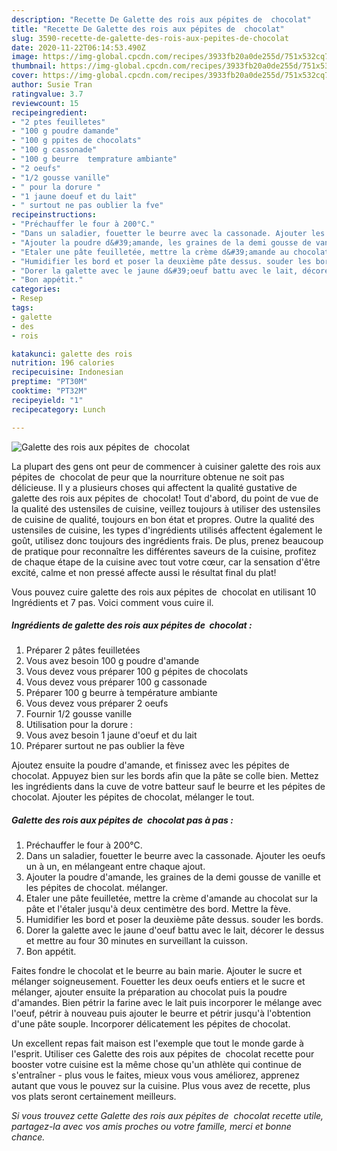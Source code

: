 ```yaml
---
description: "Recette De Galette des rois aux pépites de  chocolat"
title: "Recette De Galette des rois aux pépites de  chocolat"
slug: 3590-recette-de-galette-des-rois-aux-pepites-de-chocolat
date: 2020-11-22T06:14:53.490Z
image: https://img-global.cpcdn.com/recipes/3933fb20a0de255d/751x532cq70/galette-des-rois-aux-pepites-de-chocolat-photo-principale-de-la-recette.jpg
thumbnail: https://img-global.cpcdn.com/recipes/3933fb20a0de255d/751x532cq70/galette-des-rois-aux-pepites-de-chocolat-photo-principale-de-la-recette.jpg
cover: https://img-global.cpcdn.com/recipes/3933fb20a0de255d/751x532cq70/galette-des-rois-aux-pepites-de-chocolat-photo-principale-de-la-recette.jpg
author: Susie Tran
ratingvalue: 3.7
reviewcount: 15
recipeingredient:
- "2 ptes feuilletes"
- "100 g poudre damande"
- "100 g ppites de chocolats"
- "100 g cassonade"
- "100 g beurre  temprature ambiante"
- "2 oeufs"
- "1/2 gousse vanille"
- " pour la dorure "
- "1 jaune doeuf et du lait"
- " surtout ne pas oublier la fve"
recipeinstructions:
- "Préchauffer le four à 200°C."
- "Dans un saladier, fouetter le beurre avec la cassonade. Ajouter les oeufs un à un, en mélangeant entre chaque ajout."
- "Ajouter la poudre d&#39;amande, les graines de la demi gousse de vanille et les pépites de chocolat. mélanger."
- "Etaler une pâte feuilletée, mettre la crème d&#39;amande au chocolat sur la pâte et l&#39;étaler jusqu&#39;à deux centimètre des bord. Mettre la fève."
- "Humidifier les bord et poser la deuxième pâte dessus. souder les bords."
- "Dorer la galette avec le jaune d&#39;oeuf battu avec le lait, décorer le dessus et mettre au four 30 minutes en surveillant la cuisson."
- "Bon appétit."
categories:
- Resep
tags:
- galette
- des
- rois

katakunci: galette des rois 
nutrition: 196 calories
recipecuisine: Indonesian
preptime: "PT30M"
cooktime: "PT32M"
recipeyield: "1"
recipecategory: Lunch

---
```



![Galette des rois aux pépites de  chocolat](https://img-global.cpcdn.com/recipes/3933fb20a0de255d/751x532cq70/galette-des-rois-aux-pepites-de-chocolat-photo-principale-de-la-recette.jpg)

La plupart des gens ont peur de commencer à cuisiner galette des rois aux pépites de  chocolat de peur que la nourriture obtenue ne soit pas délicieuse. Il y a plusieurs choses qui affectent la qualité gustative de galette des rois aux pépites de  chocolat! Tout d'abord, du point de vue de la qualité des ustensiles de cuisine, veillez toujours à utiliser des ustensiles de cuisine de qualité, toujours en bon état et propres. Outre la qualité des ustensiles de cuisine, les types d'ingrédients utilisés affectent également le goût, utilisez donc toujours des ingrédients frais. De plus, prenez beaucoup de pratique pour reconnaître les différentes saveurs de la cuisine, profitez de chaque étape de la cuisine avec tout votre cœur, car la sensation d'être excité, calme et non pressé affecte aussi le résultat final du plat!

<!--inarticleads1-->

Vous pouvez cuire galette des rois aux pépites de  chocolat en utilisant 10 Ingrédients et 7 pas. Voici comment vous cuire il.

##### Ingrédients de galette des rois aux pépites de  chocolat :

1. Préparer 2 pâtes feuilletées
1. Vous avez besoin 100 g poudre d&#39;amande
1. Vous devez vous préparer 100 g pépites de chocolats
1. Vous devez vous préparer 100 g cassonade
1. Préparer 100 g beurre à température ambiante
1. Vous devez vous préparer 2 oeufs
1. Fournir 1/2 gousse vanille
1. Utilisation  pour la dorure :
1. Vous avez besoin 1 jaune d&#39;oeuf et du lait
1. Préparer  surtout ne pas oublier la fève


Ajoutez ensuite la poudre d&#39;amande, et finissez avec les pépites de chocolat. Appuyez bien sur les bords afin que la pâte se colle bien. Mettez les ingrédients dans la cuve de votre batteur sauf le beurre et les pépites de chocolat. Ajouter les pépites de chocolat, mélanger le tout. 

<!--inarticleads2-->

##### Galette des rois aux pépites de  chocolat pas à pas :

1. Préchauffer le four à 200°C.
1. Dans un saladier, fouetter le beurre avec la cassonade. Ajouter les oeufs un à un, en mélangeant entre chaque ajout.
1. Ajouter la poudre d&#39;amande, les graines de la demi gousse de vanille et les pépites de chocolat. mélanger.
1. Etaler une pâte feuilletée, mettre la crème d&#39;amande au chocolat sur la pâte et l&#39;étaler jusqu&#39;à deux centimètre des bord. Mettre la fève.
1. Humidifier les bord et poser la deuxième pâte dessus. souder les bords.
1. Dorer la galette avec le jaune d&#39;oeuf battu avec le lait, décorer le dessus et mettre au four 30 minutes en surveillant la cuisson.
1. Bon appétit.


Faites fondre le chocolat et le beurre au bain marie. Ajouter le sucre et mélanger soigneusement. Fouetter les deux oeufs entiers et le sucre et mélanger, ajouter ensuite la préparation au chocolat puis la poudre d&#39;amandes. Bien pétrir la farine avec le lait puis incorporer le mélange avec l&#39;oeuf, pétrir à nouveau puis ajouter le beurre et pétrir jusqu&#39;à l&#39;obtention d&#39;une pâte souple. Incorporer délicatement les pépites de chocolat. 

<!--inarticleads1-->

<p>
Un excellent repas fait maison est l'exemple que tout le monde garde à l'esprit. Utiliser ces Galette des rois aux pépites de  chocolat recette pour booster votre cuisine est la même chose qu'un athlète qui continue de s'entraîner - plus vous le faites, mieux vous vous améliorez, apprenez autant que vous le pouvez sur la cuisine. Plus vous avez de recette, plus vos plats seront certainement meilleurs.
</p>

<p>
<i>Si vous trouvez cette Galette des rois aux pépites de  chocolat recette utile, partagez-la avec vos amis proches ou votre famille, merci et bonne chance.</i>
</p>
